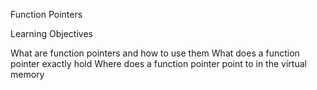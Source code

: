 Function Pointers

Learning Objectives

What are function pointers and how to use them
What does a function pointer exactly hold
Where does a function pointer point to in the virtual memory
